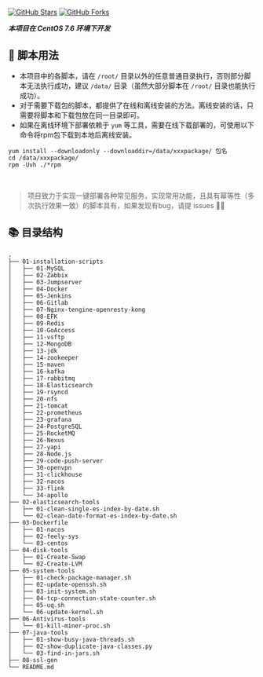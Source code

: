 [![GitHub Stars](https://img.shields.io/github/stars/zhegeshijiehuiyouai/RoadToDevOps)](https://github.com/zhegeshijiehuiyouai/RoadToDevOps/stargazers)
[![GitHub Forks](https://img.shields.io/github/forks/zhegeshijiehuiyouai/RoadToDevOps)](https://github.com/zhegeshijiehuiyouai/RoadToDevOps/fork)

***本项目在 CentOS 7.6 环境下开发***  

## 🔧 脚本用法
- 本项目中的各脚本，请在 `/root/` 目录以外的任意普通目录执行，否则部分脚本无法执行成功，建议 `/data/` 目录（虽然大部分脚本在 `/root/` 目录也能执行成功）。  
- 对于需要下载包的脚本，都提供了在线和离线安装的方法。离线安装的话，只需要将脚本和下载包放在同一目录即可。  
- 如果在离线环境下部署依赖于 `yum` 等工具，需要在线下载部署的，可使用以下命令将rpm包下载到本地后离线安装。  
```shell
yum install --downloadonly --downloaddir=/data/xxxpackage/ 包名  
cd /data/xxxpackage/
rpm -Uvh ./*rpm
```
</br>

> 项目致力于实现一键部署各种常见服务，实现常用功能，且具有幂等性（多次执行效果一致）的脚本具有，如果发现有bug，请提 issues 🙋‍♂️

## 📚 目录结构
```shell
.
├── 01-installation-scripts
│   ├── 01-MySQL
│   ├── 02-Zabbix
│   ├── 03-Jumpserver
│   ├── 04-Docker
│   ├── 05-Jenkins
│   ├── 06-Gitlab
│   ├── 07-Nginx-tengine-openresty-kong
│   ├── 08-EFK
│   ├── 09-Redis
│   ├── 10-GoAccess
│   ├── 11-vsftp
│   ├── 12-MongoDB
│   ├── 13-jdk
│   ├── 14-zookeeper
│   ├── 15-maven
│   ├── 16-kafka
│   ├── 17-rabbitmq
│   ├── 18-Elasticsearch
│   ├── 19-rsyncd
│   ├── 20-nfs
│   ├── 21-tomcat
│   ├── 22-prometheus
│   ├── 23-grafana
│   ├── 24-PostgreSQL
│   ├── 25-RocketMQ
│   ├── 26-Nexus
│   ├── 27-yapi
│   ├── 28-Node.js
│   ├── 29-code-push-server
│   ├── 30-openvpn
│   ├── 31-clickhouse
│   ├── 32-nacos
│   ├── 33-flink
│   └── 34-apollo
├── 02-elasticsearch-tools
│   ├── 01-clean-single-es-index-by-date.sh
│   └── 02-clean-date-format-es-index-by-date.sh
├── 03-Dockerfile
│   ├── 01-nacos
│   ├── 02-feely-sys
│   └── 03-centos
├── 04-disk-tools
│   ├── 01-Create-Swap
│   └── 02-Create-LVM
├── 05-system-tools
│   ├── 01-check-package-manager.sh
│   ├── 02-update-openssh.sh
│   ├── 03-init-system.sh
│   ├── 04-tcp-connection-state-counter.sh
│   ├── 05-uq.sh
│   └── 06-update-kernel.sh
├── 06-Antivirus-tools
│   └── 01-kill-miner-proc.sh
├── 07-java-tools
│   ├── 01-show-busy-java-threads.sh
│   ├── 02-show-duplicate-java-classes.py
│   └── 03-find-in-jars.sh
├── 08-ssl-gen
└── README.md

```
